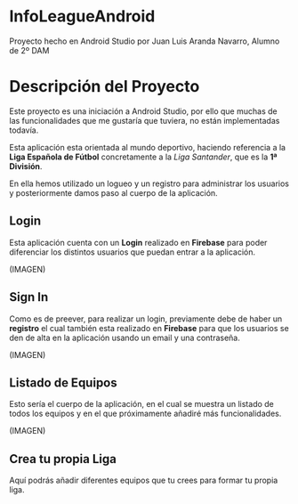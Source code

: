 # InfoLeagueAndroid

Proyecto hecho en Android Studio por Juan Luis Aranda Navarro, Alumno de 2º DAM

# Descripción del Proyecto

Este proyecto es una iniciación a Android Studio, por ello que muchas de las funcionalidades que me gustaría que tuviera, no están implementadas todavía.

Esta aplicación esta orientada al mundo deportivo, haciendo referencia a la **Liga Española de Fútbol** concretamente a la *Liga Santander*, que es la **1ª División**.

En ella hemos utilizado un logueo y un registro para administrar los usuarios y posteriormente damos paso al cuerpo de la aplicación.

## Login

Esta aplicación cuenta con un **Login** realizado en **Firebase** para poder diferenciar los distintos usuarios que puedan entrar a la aplicación.

(IMAGEN)

## Sign In

Como es de preever, para realizar un login, previamente debe de haber un **registro** el cual también esta realizado en **Firebase** para que los usuarios se den de alta en la aplicación usando un email y una contraseña.

(IMAGEN)

## Listado de Equipos

Esto sería el cuerpo de la aplicación, en el cual se muestra un listado de todos los equipos y en el que próximamente añadiré más funcionalidades.

(IMAGEN)

## Crea tu propia Liga

Aquí podrás añadir diferentes equipos que tu crees para formar tu propia liga.
